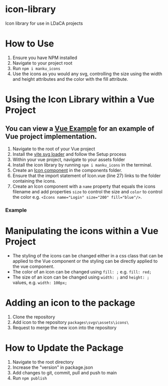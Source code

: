 # icon-library
Icon library for use in LDaCA projects

# How to Use
1. Ensure you have NPM installed
2. Navigate to your project root
3. Run `npm i manku_icons`
4. Use the icons as you would any svg, controlling the size using the width and height attributes and the color with the fill attribute. 

# Using the Icon Library within a Vue Project
## You can view a [Vue Example](https://github.com/Language-Research-Technology/manku-icons/tree/main/Vue%20Example) for an example of Vue project implementation.
1. Navigate to the root of your Vue project
2. Install the [vite svg loader](https://www.npmjs.com/package/vite-svg-loader) and follow the Setup process
3. Within your vue project, navigate to your assets folder
4. Install the icon library by running `npm i manku_icons` in the terminal. 
5. Create an [Icon component](https://github.com/Language-Research-Technology/manku-icons/blob/main/Vue%20Example/components/Icons.vue) in the components folder. 
6. Ensure that the import statement of Icon.vue (line 27) links to the folder containing the icons. 
7. Create an Icon component with a `name` property that equals the icons filename and add properties `size` to control the size and `color` to control the color e.g. `<Icons name="Login" size="200" fill="blue"/>`. 

### Example


# Manipulating the icons within a Vue Project
- The styling of the icons can be changed either in a css class that can be applied to the Vue component or the styling can be directly applied to the vue component. 
- The color of an icon can be changed using `fill: ;` e.g. `fill: red;`
- The size of an icon can be changed using `width: ;` and `height: ;` values, e.g. `width: 100px;`

# Adding an icon to the package
1. Clone the repository
2. Add icon to the repository `packages\svgs\assets\icons\`
3. Request to merge the new icon into the repository

# How to Update the Package
1. Navigate to the root directory
2. Increase the "version" in package.json
3. Add changes to git, commit, pull and push to main
4. Run `npm publish`